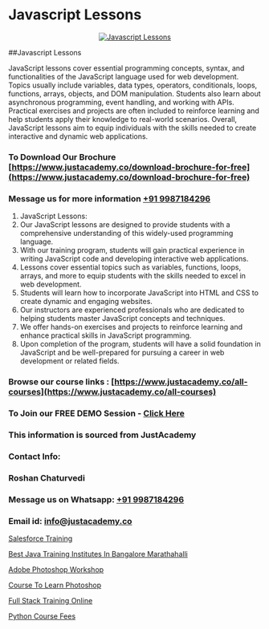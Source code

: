 # Javascript Lessons

<p align="center">
  <a href="https://justacademy.co/course-detail/javascript-training">
    <img src="https://justacademy.co/storage2/course_image/1676636853_course_image.webp" alt="Javascript Lessons">
  </a>
</p>
##Javascript Lessons

JavaScript lessons cover essential programming concepts, syntax, and functionalities of the JavaScript language used for web development. Topics usually include variables, data types, operators, conditionals, loops, functions, arrays, objects, and DOM manipulation. Students also learn about asynchronous programming, event handling, and working with APIs. Practical exercises and projects are often included to reinforce learning and help students apply their knowledge to real-world scenarios. Overall, JavaScript lessons aim to equip individuals with the skills needed to create interactive and dynamic web applications.
### To Download Our Brochure [https://www.justacademy.co/download-brochure-for-free](https://www.justacademy.co/download-brochure-for-free)
### Message us for more information [+91 9987184296](https://api.whatsapp.com/send?phone=919987184296)
1) JavaScript Lessons:
1) Our JavaScript lessons are designed to provide students with a comprehensive understanding of this widely-used programming language.
2) With our training program, students will gain practical experience in writing JavaScript code and developing interactive web applications.
3) Lessons cover essential topics such as variables, functions, loops, arrays, and more to equip students with the skills needed to excel in web development.
4) Students will learn how to incorporate JavaScript into HTML and CSS to create dynamic and engaging websites.
5) Our instructors are experienced professionals who are dedicated to helping students master JavaScript concepts and techniques.
6) We offer hands-on exercises and projects to reinforce learning and enhance practical skills in JavaScript programming.
7) Upon completion of the program, students will have a solid foundation in JavaScript and be well-prepared for pursuing a career in web development or related fields.

### Browse our course links : [https://www.justacademy.co/all-courses](https://www.justacademy.co/all-courses) 
### To Join our FREE DEMO Session - [Click Here](https://www.justacademy.co/register-for-course-demo)


### This information is sourced from JustAcademy
### Contact Info:
### Roshan Chaturvedi
### Message us on Whatsapp: [+91 9987184296](https://api.whatsapp.com/send?phone=919987184296)
### Email id: [info@justacademy.co](mailto:info@justacademy.co)
                
[Salesforce Training](https://www.linkedin.com/pulse/salesforce-training-justacademy-liverpool-x5o2f?trackingId=kHVtzqqhy8D8os25VyYXFw%3D%3D&lipi=urn%3Ali%3Apage%3Ad_flagship3_company_admin%3B%2B7NXH4oxSQ2PhivsxtvsGw%3D%3D)

[Best Java Training Institutes In Bangalore Marathahalli](https://www.linkedin.com/pulse/best-java-training-institutes-bangalore-marathahalli-ggume?trackingId=2kzEvXdhHkN7CzWJ4D8vsg%3D%3D&lipi=urn%3Ali%3Apage%3Ad_flagship3_company_admin%3BGzpHiwsYRr22lJjP82PYtA%3D%3D)

[Adobe Photoshop Workshop](https://medium.com/@negishivu99/adobe-photoshop-workshop-23eb4ab1b727)

[Course To Learn Photoshop](https://medium.com/@abhidnya.1068/course-to-learn-photoshop-0b7d26aef218)

[Full Stack Training Online](https://justacademyin.github.io/justacademy/full-stack-training-online)

[Python Course Fees](https://justacademyin.github.io/justacademy/python-course-fees)

